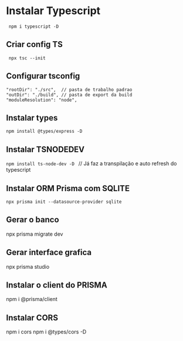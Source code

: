 # Instalar Typescript
``` npm i typescript -D```

## Criar config TS
``` npx tsc --init```

## Configurar tsconfig

```
"rootDir": "./src",  // pasta de trabalho padrao
"outDir": "./build", // pasta de export da build
"moduleResolution": "node", 
```

## Instalar types

```npm install @types/express -D```

## Instalar TSNODEDEV

```npm install ts-node-dev -D ``` // Já faz a transpilação e auto refresh do typescript

## Instalar ORM Prisma com SQLITE
``` npx prisma init --datasource-provider sqlite ```

## Gerar o banco
npx prisma migrate dev

## Gerar interface grafica
npx prisma studio

## Instalar o client do PRISMA
npm i @prisma/client

## Instalar CORS
npm i cors
npm i @types/cors -D